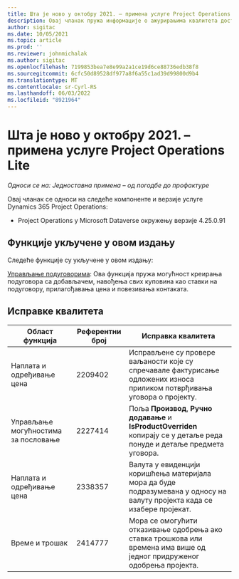 ```yaml
---
title: Шта је ново у октобру 2021. – примена услуге Project Operations Lite
description: Овај чланак пружа информације о ажурирањима квалитета доступним у једноставној примени издања Project Operations за октобар 2021. године.
author: sigitac
ms.date: 10/05/2021
ms.topic: article
ms.prod: ''
ms.reviewer: johnmichalak
ms.author: sigitac
ms.openlocfilehash: 7199853bea7e8e99a2a1ce19d6ce88736edb38f8
ms.sourcegitcommit: 6cfc50d89528df977a8f6a55c1ad39d99800d9b4
ms.translationtype: MT
ms.contentlocale: sr-Cyrl-RS
ms.lasthandoff: 06/03/2022
ms.locfileid: "8921964"
---
```

# <a name="whats-new-october-2021---project-operations-lite-deployment"></a>Шта је ново у октобру 2021. – примена услуге Project Operations Lite

_Односи се на: Једноставна примена – од погодбе до профактуре_

Овај чланак се односи на следеће компоненте и верзије услуге Dynamics 365 Project Operations:

  - Project Operations у Microsoft Dataverse окружењу верзије 4.25.0.91


## <a name="features-included-in-this-release"></a>Функције укључене у овом издању

Следеће функције су укључене у овом издању:

[Управљање подуговорима](../subcontracting/managing-subcontracts-overview.md): Ова функција пружа могућност креирања подуговора са добављачем, навођења свих куповина као ставки на подуговору, прилагођавања цена и повезивања контаката.


## <a name="quality-updates"></a>Исправке квалитета

| **Област функција** | **Референтни број** | **Исправка квалитета** |
| --- | --- | --- |
| Наплата и одређивање цена | 2209402 | Исправљене су провере ваљаности које су спречавале фактурисање одложених износа приликом потврђивања уговора о пројекту. |
| Управљање могућностима за пословање | 2227414 | Поља **Производ**, **Ручно додавање** и **IsProductOverriden** копирају се у детаље реда понуде и детаље предмета уговора. |
| Наплата и одређивање цена | 2338357 | Валута у евиденцији коришћења материјала мора да буде подразумевана у односу на валуту пројекта када се изабере пројекат. |
| Време и трошак | 2414777 | Мора се омогућити отказивање одобрења ако ставка трошкова или времена има више од једног придруженог одобрења пројекта. |
